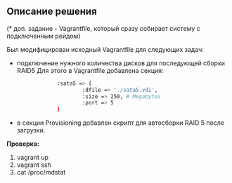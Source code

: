 ## Описание решения
(* доп. задание - Vagrantfile, который сразу собирает систему с подключенным рейдом)

Был модифицирован исходный Vagrantfile для следующих задач:
- подключение нужного количества дисков для последующей сборки RAID5
Для этого в Vagrantfile добавлена секция:
```sh
                :sata5 => {
                        :dfile => './sata5.vdi',
                        :size => 250, # Megabytes
                        :port => 5
                }
```
- в секции Provisioning добавлен скрипт для автосборки RAID 5 после загрузки.  

__Проверка:__
1. vagrant up 
2. vagrant ssh 
3. cat /proc/mdstat


